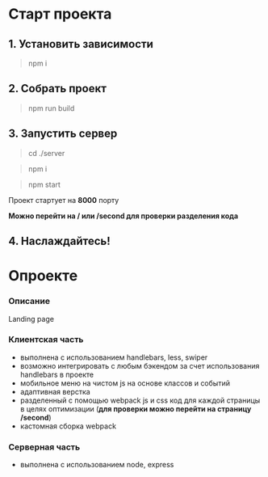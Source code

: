 # Старт проекта

## 1. Установить зависимости
> npm i

## 2. Собрать проект
> npm run build

## 3. Запустить сервер
> cd ./server

> npm i

> npm start

Проект стартует на **8000** порту

**Можно перейти на / или /second для проверки разделения кода**

## 4. Наслаждайтесь!

# Опроекте

### Описание
Landing page

### Клиентская часть
- выполнена с использованием handlebars, less, swiper
- возможно интегрировать с любым бэкендом за счет использования handlebars в проекте
- мобильное меню на чистом js на основе классов и событий
- адаптивная верстка
- разделенный с помощью webpack js и css код для каждой страницы в целях оптимизации (**для проверки можно перейти на страницу /second**)
- кастомная сборка webpack
### Серверная часть
- выполнена с использованием node, express


